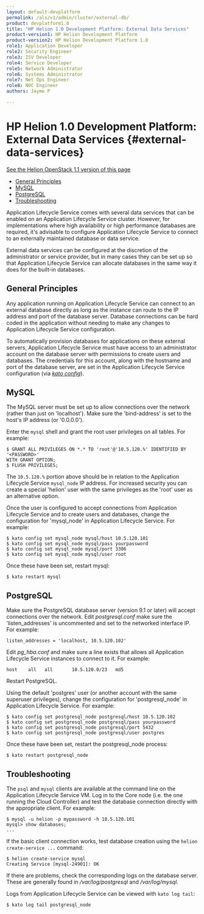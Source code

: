 ```yaml
---
layout: default-devplatform
permalink: /als/v1/admin/cluster/external-db/
product: devplatform1.0
title: "HP Helion 1.0 Development Platform: External Data Services"
product-version1: HP Helion Development Platform
product-version2: HP Helion Development Platform 1.0
role1: Application Developer
role2: Security Engineer
role3: ISV Developer 
role4: Service Developer
role5: Network Administrator
role6: Systems Administrator 
role7: Net Ops Engineer 
role8: NOC Engineer 
authors: Jayme P

---
```

<!--PUBLISHED-->

# HP Helion 1.0 Development Platform: External Data Services {#external-data-services}
[See the Helion OpenStack 1.1 version of this page](/helion/devplatform/1.1/als/admin/cluster/external-db/)

- [General Principles](#general-principles)
- [MySQL](#mysql)
- [PostgreSQL](#postgresql)
- [Troubleshooting](#troubleshooting)

Application Lifecycle Service comes with several data services that can be enabled on an Application Lifecycle Service cluster. However, for implementations where high
availability or high performance databases are required, it's advisable
to configure Application Lifecycle Service to connect to an externally maintained database or
data service.

External data services can be configured at the discretion of the
administrator or service provider, but in many cases they can be set up
so that Application Lifecycle Service can allocate databases in the same way it does for the
built-in databases.

General Principles[](#general-principles "Permalink to this headline")
-----------------------------------------------------------------------

Any application running on Application Lifecycle Service can connect to an external database
directly as long as the instance can route to the IP address and port of
the database server. Database connections can be hard coded in the
application without needing to make any changes to Application Lifecycle Service
configuration.

To automatically provision databases for applications on these external
servers, Application Lifecycle Service must have access to an administrator account on the
database server with permissions to create users and databases. The
credentials for this account, along with the hostname and port of the
database server, are set in the Application Lifecycle Service configuration (via [*kato
config*](/als/v1/admin/reference/kato-ref/#kato-command-ref-config)).

MySQL[](#mysql "Permalink to this headline")
---------------------------------------------

The MySQL server must be set up to allow connections over the network
(rather than just on 'localhost'). Make sure the 'bind-address' is set
to the host's IP address (or '0.0.0.0').

Enter the `mysql` shell and grant the root user
privileges on all tables. For example:

    $ GRANT ALL PRIVILEGES ON *.* TO 'root'@'10.5.120.%' IDENTIFIED BY
    '<PASSWORD>'
    WITH GRANT OPTION;
    $ FLUSH PRIVILEGES;

The `10.5.120.%` portion above should be in relation
to the Application Lifecycle Service `mysql_node` IP address. For
increased security you can create a special 'helion' user with the
same privileges as the 'root' user as an alternative option.

Once the user is configured to accept connections from Application Lifecycle Service and to
create users and databases, change the configuration for 'mysql\_node'
in Application Lifecycle Service. For example:

    $ kato config set mysql_node mysql/host 10.5.120.101
    $ kato config set mysql_node mysql/pass yourpassword
    $ kato config set mysql_node mysql/port 3306
    $ kato config set mysql_node mysql/user root

Once these have been set, restart mysql:

    $ kato restart mysql

PostgreSQL[](#postgresql "Permalink to this headline")
-------------------------------------------------------

Make sure the PostgreSQL database server (version 9.1 or later) will
accept connections over the network. Edit *postgresql.conf* make sure
the 'listen\_addresses' is uncommented and set to the networked
interface IP. For example:

    listen_addresses = 'localhost, 10.5.120.102'

Edit *pg\_hba.conf* and make sure a line exists that allows all Application Lifecycle Service
instances to connect to it. For example:

    host    all   all       10.5.120.0/23   md5

Restart PostgreSQL.

Using the default 'postgres' user (or another account with the same
superuser privileges), change the configuration for 'postgresql\_node'
in Application Lifecycle Service. For example:

    $ kato config set postgresql_node postgresql/host 10.5.120.102
    $ kato config set postgresql_node postgresql/pass yourpassword
    $ kato config set postgresql_node postgresql/port 5432
    $ kato config set postgresql_node postgresql/user postgres

Once these have been set, restart the postgresql\_node process:

    $ kato restart postgresql_node

Troubleshooting[](#troubleshooting "Permalink to this headline")
-----------------------------------------------------------------

The `psql` and `mysql` clients
are available at the command line on the Application Lifecycle Service VM. Log in to the Core
node (i.e. the one running the Cloud Controller) and test the database
connection directly with the appropriate client. For example:

    $ mysql -u helion -p mypassword -h 10.5.120.101
    mysql> show databases;
    ...

If the basic client connection works, test database creation using the
`helion create-service ...` command:

    $ helion create-service mysql
    Creating Service [mysql-24901]: OK

If there are problems, check the corresponding logs on the database
server. These are generally found in */var/log/postgresql* and
*/var/log/mysql*.

Logs from Application Lifecycle Service can be viewed with `kato log tail`:

    $ kato log tail postgresql_node
